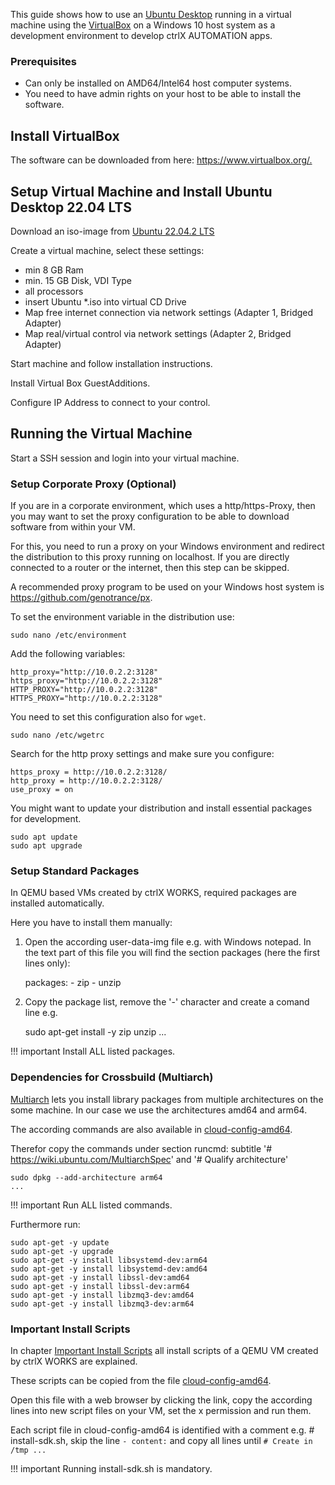 This guide shows how to use an [Ubuntu Desktop](https://ubuntu.com/desktop/developers) running in a virtual machine using the [VirtualBox](https://www.virtualbox.org/) on a Windows 10 host system as a development environment to develop ctrlX AUTOMATION apps.

### Prerequisites

* Can only be installed on AMD64/Intel64 host computer systems.
* You need to have admin rights on your host to be able to install the software.

## Install VirtualBox

The software can be downloaded from here: <https://www.virtualbox.org/.>

## Setup Virtual Machine and Install Ubuntu Desktop 22.04 LTS

Download an iso-image from [Ubuntu 22.04.2 LTS](https://releases.ubuntu.com/releases/jammy/)

Create a virtual machine, select these settings:

* min 8 GB Ram
* min. 15 GB Disk, VDI Type
* all processors
* insert Ubuntu *.iso into virtual CD Drive
* Map free internet connection via network settings (Adapter 1, Bridged Adapter)
* Map real/virtual control via network settings (Adapter 2, Bridged Adapter)

Start machine and follow installation instructions.

Install Virtual Box GuestAdditions.

Configure IP Address to connect to your control.

## Running the Virtual Machine

Start a SSH session and login into your virtual machine.

### Setup Corporate Proxy (Optional)

If you are in a corporate environment, which uses a http/https-Proxy, then you may want to set the proxy configuration to be able to download software from within your VM.

For this, you need to run a proxy on your Windows environment and redirect the distribution to this proxy running on localhost. If you are directly connected to a router or the internet, then this step can be skipped.

A recommended proxy program to be used on your Windows host system is <https://github.com/genotrance/px>.

To set the environment variable in the distribution use:

    sudo nano /etc/environment

Add the following variables:

    http_proxy="http://10.0.2.2:3128"
    https_proxy="http://10.0.2.2:3128"
    HTTP_PROXY="http://10.0.2.2:3128"
    HTTPS_PROXY="http://10.0.2.2:3128"

You need to set this configuration also for `wget`.

    sudo nano /etc/wgetrc

Search for the http proxy settings and make sure you configure:

    https_proxy = http://10.0.2.2:3128/
    http_proxy = http://10.0.2.2:3128/
    use_proxy = on

You might want to update your distribution and install essential packages for development.

    sudo apt update
    sudo apt upgrade

### Setup Standard Packages

In QEMU based VMs created by ctrlX WORKS, required packages are installed automatically. 

Here you have to install them manually:

1. Open the according user-data-img file e.g. with Windows notepad. In the text part of this file you will find the section packages (here the first lines only):

    packages:
        - zip
        - unzip
        
 
2. Copy the package list, remove the '-' character and create a comand line e.g.

    sudo apt-get install -y zip unzip ...

!!! important
    Install ALL listed packages.

### Dependencies for Crossbuild (Multiarch)

[Multiarch](https://wiki.ubuntu.com/MultiarchSpec) lets you install library packages from multiple architectures on the some machine. In our case we use the architectures amd64 and arm64.

The according commands are also available in [cloud-config-amd64](https://github.com/boschrexroth/ctrlx-automation-sdk/blob/main/scripts/environment/cloud-config).

Therefor copy the commands under section runcmd: subtitle '# https://wiki.ubuntu.com/MultiarchSpec' and '# Qualify architecture'

    sudo dpkg --add-architecture arm64
    ...

!!! important
    Run ALL listed commands.

Furthermore run:

    sudo apt-get -y update
    sudo apt-get -y upgrade
    sudo apt-get -y install libsystemd-dev:arm64
    sudo apt-get -y install libsystemd-dev:amd64
    sudo apt-get -y install libssl-dev:amd64
    sudo apt-get -y install libssl-dev:arm64
    sudo apt-get -y install libzmq3-dev:amd64
    sudo apt-get -y install libzmq3-dev:arm64

### Important Install Scripts

In chapter [Important Install Scripts](install-scripts.md) all install scripts of a QEMU VM created by ctrlX WORKS are explained.

These scripts can be copied from the file [cloud-config-amd64](https://github.com/boschrexroth/ctrlx-automation-sdk/blob/main/scripts/environment/cloud-config).

Open this file with a web browser by clicking the link, copy the according lines into new script files on your VM, set the x permission and run them.

Each script file in cloud-config-amd64 is identified with a comment e.g. # install-sdk.sh, skip the line `- content:` and copy all lines until `# Create in /tmp ...`

!!! important
    Running install-sdk.sh is mandatory.
